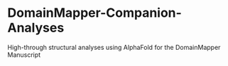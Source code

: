 # DomainMapper-Companion-Analyses
High-through structural analyses using AlphaFold for the DomainMapper Manuscript
